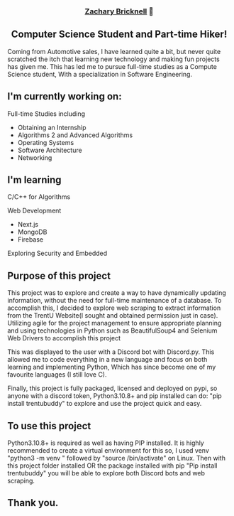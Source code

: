 <h3 align="center">
  <a href="https://www.linkedin.com/in/zachary-bricknell/" target="_blank" rel="noreferrer">Zachary Bricknell</a> 👋
</h3>

<h2 align="center">
Computer Science Student and Part-time Hiker!
</h2> 

Coming from Automotive sales, I have learned quite a bit, but never quite scratched the itch that learning new technology and making fun projects has given me. This has led me to pursue full-time studies as a Compute Science student, With a specialization in Software Engineering.


## I'm currently working on:

Full-time Studies including
  - Obtaining an Internship
  - Algorithms 2 and Advanced Algorithms
  - Operating Systems
  - Software Architecture
  - Networking


## I'm learning

C/C++ for Algorithms

Web Development
  - Next.js
  - MongoDB
  - Firebase
 
Exploring Security and Embedded

## Purpose of this project

This project was to explore and create a way to have dynamically updating information, without the need for full-time maintenance of a database. To accomplish this, I decided to explore web scraping to extract information from the TrentU Website(I sought and obtained permission just in case). Utilizing agile for the project management to ensure appropriate planning and using technologies in Python such as BeautifulSoup4 and Selenium Web Drivers to accomplish this project

This was displayed to the user with a Discord bot with Discord.py. This allowed me to code everything in a new language and focus on both learning and implementing Python, Which has since become one of my favourite languages (I still love C). 

Finally, this project is fully packaged, licensed and deployed on pypi, so anyone with a discord token, Python3.10.8+ and pip installed can do: "pip install trentubuddy" to explore and use the project quick and easy.

## To use this project

Python3.10.8+ is required as well as having PIP installed. It is highly recommended to create a virtual environment for this so, I used venv "python3 -m venv <venv name>" followed by "source <venv name>/bin/activate" on Linux. Then with this project folder installed OR the package installed with pip "Pip install trentubuddy" you will be able to explore both Discord bots and web scraping.

## Thank you.

